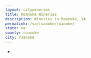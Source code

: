 ```yaml
---
layout: citywineries
title: Roanoke Wineries
description: Wineries in Roanoke, VA
permalink: /va/roanoke/roanoke/
state: va
county: roanoke
city: roanoke
---
```

-

